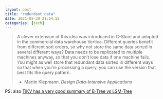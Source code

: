 ```yaml
---
layout: post
title: "redundant data"
date: 2021-08-30 21:54:55
categories: [tech]
---
```


> A clever extension of this idea was introduced in C-Store and adopted in the commercial data warehouse Vertica. Different queries benefit from different sort orders, so why not store the same data sorted in several different ways? Data needs to be replicated to multiple machines anyway, so that you don’t lose data if one machine fails. You might as well store that redundant data sorted in different ways so that when you’re processing a query, you can use the version that best fits the query pattern.
> - Martin Klepmann, _Design Data-Intensive Applications_

<!--break-->

PS: also [TiKV has a very good summary of B-Tree vs LSM-Tree](https://tikv.github.io/deep-dive-tikv/key-value-engine/B-Tree-vs-Log-Structured-Merge-Tree.html)
